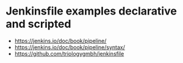 # Jenkinsfile examples declarative and scripted

 - https://jenkins.io/doc/book/pipeline/
 - https://jenkins.io/doc/book/pipeline/syntax/
 - https://github.com/triologygmbh/jenkinsfile